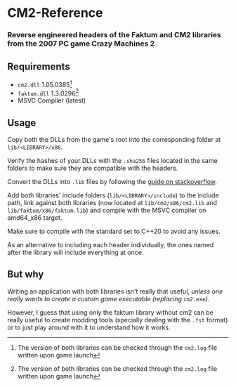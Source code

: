 # CM2-Reference
### Reverse engineered headers of the Faktum and CM2 libraries from the 2007 PC game Crazy Machines 2

## Requirements
- `cm2.dll` 1.05.0385[^1]
- `faktum.dll` 1.3.0296[^1]
- MSVC Compiler (latest)

## Usage
Copy both the DLLs from the game's root into the corresponding folder at `lib/<LIBRARY>/x86`.

Verify the hashes of your DLLs with the `.sha256` files located in the same folders to make sure they are compatible with the headers.

Convert the DLLs into `.lib` files by following the [guide on stackoverflow](https://stackoverflow.com/a/16127548).

Add both libraries' include folders (`lib/<LIBRARY>/include`) to the include path, link against both libraries (now located at `lib/cm2/x86/cm2.lib` and `lib/faktum/x86/faktum.lib`) and compile with the MSVC compiler on amd64_x86 target.

Make sure to compile with the standard set to C++20 to avoid any issues.

As an alternative to including each header individually, the ones named after the library will include everything at once.

## But why
Writing an application with both libraries isn't really that useful, *unless one really wants to create a custom game executable (replacing `cm2.exe`)*.

However, I guess that using only the faktum library without cm2 can be really useful to create modding tools (specially dealing with the `.fst` format) or to just play around with it to understand how it works.

[^1]: The version of both libraries can be checked through the `cm2.log` file written upon game launch
